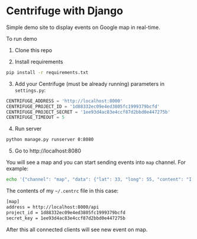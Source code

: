 Centrifuge with Django
======================

Simple demo site to display events on Google map in real-time.

To run demo

1) Clone this repo

2) Install requirements

```bash
pip install -r requirements.txt
```

3) Add your Centrifuge (must be already running) parameters in `settings.py`:

```python
CENTRIFUGE_ADDRESS = 'http://localhost:8000'
CENTRIFUGE_PROJECT_ID = '1d88332ec09e4ed3805fc1999379bcfd'
CENTRIFUGE_PROJECT_SECRET = '1ee93d4ac83e4ccf87d2bbd0e447275b'
CENTRIFUGE_TIMEOUT = 5
```

4) Run server

```bash
python manage.py runserver 0:8080
```

5) Go to http://localhost:8080


You will see a map and you can start sending events into `map` channel. For example:

```bash
echo '{"channel": "map", "data": {"lat": 33, "long": 55, "content": "I am testing Centrifuge"}}'|cent map publish
```

The contents of my `~/.centrc` file in this case:

```bash
[map]
address = http://localhost:8000/api
project_id = 1d88332ec09e4ed3805fc1999379bcfd
secret_key = 1ee93d4ac83e4ccf87d2bbd0e447275b
```

After this all connected clients will see new event on map.
